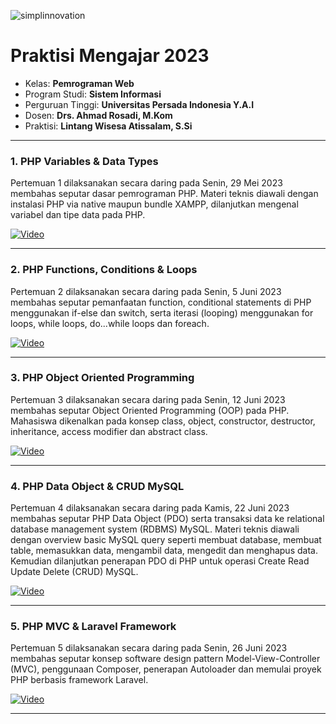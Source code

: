![simplinnovation](https://1.bp.blogspot.com/-wStk0VZDfMk/YCC0GIRPrDI/AAAAAAAAAGc/1yj7IOUedvoeO1CuCxq7ETLW0FqXni6mwCLcBGAsYHQ/s320/logotext.png)

# __Praktisi Mengajar 2023__

- Kelas: __Pemrograman Web__
- Program Studi: __Sistem Informasi__
- Perguruan Tinggi: __Universitas Persada Indonesia Y.A.I__
- Dosen: __Drs. Ahmad Rosadi, M.Kom__
- Praktisi: __Lintang Wisesa Atissalam, S.Si__

<hr/>

### 1. PHP Variables & Data Types

Pertemuan 1 dilaksanakan secara daring pada Senin, 29 Mei 2023 membahas seputar dasar pemrograman PHP. Materi teknis diawali dengan instalasi PHP via native maupun bundle XAMPP, dilanjutkan mengenal variabel dan tipe data pada PHP.

[![Video](https://img.youtube.com/vi/s06oCb6QMMQ/0.jpg)](https://youtu.be/s06oCb6QMMQ)

<hr/>

### 2. PHP Functions, Conditions & Loops

Pertemuan 2 dilaksanakan secara daring pada Senin, 5 Juni 2023 membahas seputar pemanfaatan function, conditional statements di PHP menggunakan if-else dan switch, serta iterasi (looping) menggunakan for loops, while loops, do...while loops dan foreach.

[![Video](https://img.youtube.com/vi/B9nkpFd1BmI/0.jpg)](https://youtu.be/B9nkpFd1BmI)

<hr/>

### 3. PHP Object Oriented Programming

Pertemuan 3 dilaksanakan secara daring pada Senin, 12 Juni 2023 membahas seputar Object Oriented Programming (OOP) pada PHP. Mahasiswa dikenalkan pada konsep class, object, constructor, destructor, inheritance, access modifier dan abstract class.

[![Video](https://img.youtube.com/vi/mb-00VnI5hA/0.jpg)](https://youtu.be/mb-00VnI5hA)

<hr/>

### 4. PHP Data Object & CRUD MySQL

Pertemuan 4 dilaksanakan secara daring pada Kamis, 22 Juni 2023 membahas seputar PHP Data Object (PDO) serta transaksi data ke relational database management system (RDBMS) MySQL. Materi teknis diawali dengan overview basic MySQL query seperti membuat database, membuat table, memasukkan data, mengambil data, mengedit dan menghapus data. Kemudian dilanjutkan penerapan PDO di PHP untuk operasi Create Read Update Delete (CRUD) MySQL.

[![Video](https://img.youtube.com/vi/qgwbGknB3Zc/0.jpg)](https://youtu.be/qgwbGknB3Zc)

<hr/>

### 5. PHP MVC & Laravel Framework

Pertemuan 5 dilaksanakan secara daring pada Senin, 26 Juni 2023 membahas seputar konsep software design pattern Model-View-Controller (MVC), penggunaan Composer, penerapan Autoloader dan memulai proyek PHP berbasis framework Laravel.

[![Video](https://img.youtube.com/vi/9n_PPYOqhnA/0.jpg)](https://youtu.be/9n_PPYOqhnA)

<hr/>